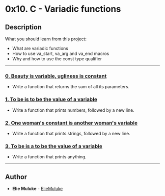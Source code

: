 # 0x10. C - Variadic functions

## Description
What you should learn from this project:

* What are variadic functions
* How to use va_start, va_arg and va_end macros
* Why and how to use the const type qualifier

---

### [0. Beauty is variable, ugliness is constant](./0-sum_them_all.c)
* Write a function that returns the sum of all its parameters.

### [1. To be is to be the value of a variable](./1-print_numbers.c)
* Write a function that prints numbers, followed by a new line.

### [2. One woman's constant is another woman's variable](./2-print_strings.c)
* Write a function that prints strings, followed by a new line.

### [3. To be is a to be the value of a variable](./3-print_all.c)
* Write a function that prints anything.

---

## Author
* **Elie Muluke** - [ElieMuluke](https://github.com/ElieMuluke)
